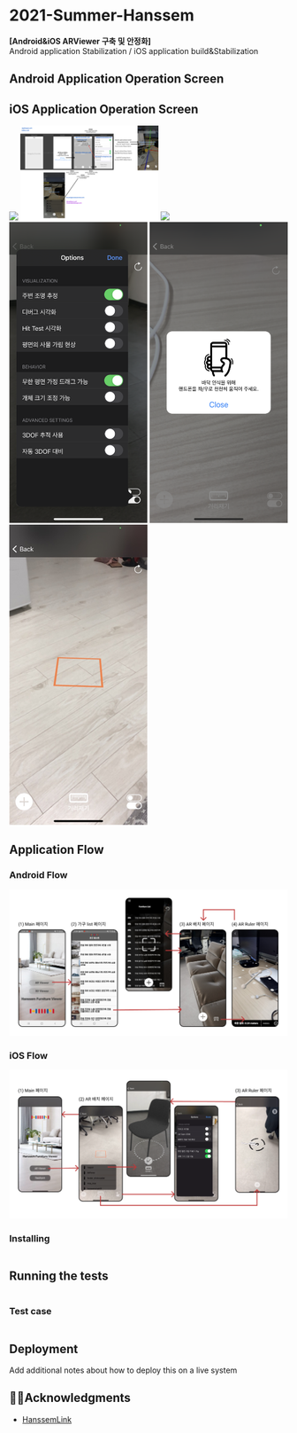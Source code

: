 # 2021-Summer-Hanssem

**[Android&iOS ARViewer 구축 및 안정화]**  
Android application Stabilization / iOS application build&Stabilization


## Android Application Operation Screen

## iOS Application Operation Screen
<img src = "image/1.PNG" width ="250" /> <img src = "image/2.png" width ="250" /> <img src = "image/3.PNG" width ="250" /> <br>
<img src = "image/4.PNG" width ="250" /> <img src = "image/5.PNG" width ="250" /> <img src = "image/6.PNG" width ="250" /> 



## Application Flow
### Android Flow
![Hanssem Android Flow](/image/Android_Flow.png)
### iOS Flow
![Hanssem iOS Flow](/image/iOS_Flow.png)




### Installing 

```

```

## Running the tests 



```

```

### Test case

```

```

## Deployment 

Add additional notes about how to deploy this on a live system 




## 🤝🏻Acknowledgments

* [HanssemLink](https://github.com/ddllttmmddwwnnAccount)
